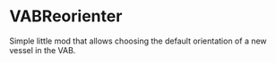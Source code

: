 # VABReorienter
Simple little mod that allows choosing the default orientation of a new vessel in the VAB.
